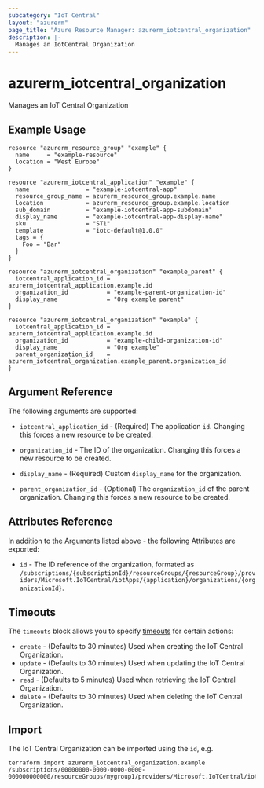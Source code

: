 ```yaml
---
subcategory: "IoT Central"
layout: "azurerm"
page_title: "Azure Resource Manager: azurerm_iotcentral_organization"
description: |-
  Manages an IotCentral Organization
---
```


# azurerm_iotcentral_organization

Manages an IoT Central Organization

## Example Usage

```hcl
resource "azurerm_resource_group" "example" {
  name     = "example-resource"
  location = "West Europe"
}

resource "azurerm_iotcentral_application" "example" {
  name                = "example-iotcentral-app"
  resource_group_name = azurerm_resource_group.example.name
  location            = azurerm_resource_group.example.location
  sub_domain          = "example-iotcentral-app-subdomain"
  display_name        = "example-iotcentral-app-display-name"
  sku                 = "ST1"
  template            = "iotc-default@1.0.0"
  tags = {
    Foo = "Bar"
  }
}

resource "azurerm_iotcentral_organization" "example_parent" {
  iotcentral_application_id = azurerm_iotcentral_application.example.id
  organization_id           = "example-parent-organization-id"
  display_name              = "Org example parent"
}

resource "azurerm_iotcentral_organization" "example" {
  iotcentral_application_id = azurerm_iotcentral_application.example.id
  organization_id           = "example-child-organization-id"
  display_name              = "Org example"
  parent_organization_id    = azurerm_iotcentral_organization.example_parent.organization_id
}
```

## Argument Reference

The following arguments are supported:

* `iotcentral_application_id` - (Required) The application `id`. Changing this forces a new resource to be created.

* `organization_id` - The ID of the organization. Changing this forces a new resource to be created.

* `display_name` - (Required) Custom `display_name` for the organization.

* `parent_organization_id` - (Optional) The `organization_id` of the parent organization. Changing this forces a new resource to be created.

## Attributes Reference

In addition to the Arguments listed above - the following Attributes are exported:

* `id` - The ID reference of the organization, formated as `/subscriptions/{subscriptionId}/resourceGroups/{resourceGroup}/providers/Microsoft.IoTCentral/iotApps/{application}/organizations/{organizationId}`.

## Timeouts

The `timeouts` block allows you to specify [timeouts](https://www.terraform.io/language/resources/syntax#operation-timeouts) for certain actions:

* `create` - (Defaults to 30 minutes) Used when creating the IoT Central Organization.
* `update` - (Defaults to 30 minutes) Used when updating the IoT Central Organization.
* `read` - (Defaults to 5 minutes) Used when retrieving the IoT Central Organization.
* `delete` - (Defaults to 30 minutes) Used when deleting the IoT Central Organization.

## Import

The IoT Central Organization can be imported using the `id`, e.g.

```shell
terraform import azurerm_iotcentral_organization.example /subscriptions/00000000-0000-0000-0000-000000000000/resourceGroups/mygroup1/providers/Microsoft.IoTCentral/iotApps/example/organizations/example
```
